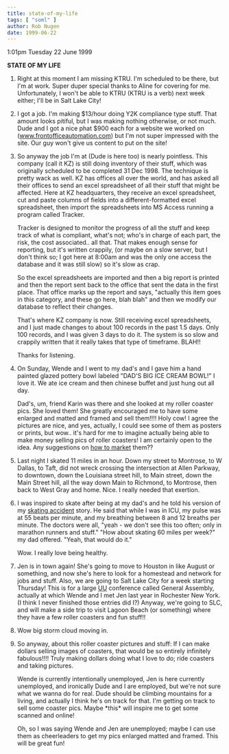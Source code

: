 ```yaml
---
title: state-of-my-life
tags: [ "soml" ]
author: Rob Nugen
date: 1999-06-22
---
```


<p class=date>1:01pm Tuesday 22 June 1999</p>

<p><b>STATE OF MY LIFE</b>

<p><ol>

<p><li>Right at this moment I am missing KTRU.  I'm scheduled to be there, but I'm at work.  Super duper special thanks to Aline for covering for me.  Unfortunately, I won't be able to KTRU (KTRU is a verb) next week either; I'll be in Salt Lake City!</li>

<p><li>I got a job. I'm making $13/hour doing Y2K compliance type stuff.  That amount looks pitiful, but I was making nothing otherwise, or not much.  Dude and I got a nice phat $900 each for a website we worked on (<a href="http://www.frontofficeautomation.com">www.frontofficeautomation.com</a>) but I'm not super impressed with the site.  Our guy won't give us content to put on the site!</li>

<p><li>So anyway the job I'm at (Dude is here too) is nearly pointless.  This company (call it KZ) is still doing inventory of their stuff, which was originally scheduled to be completed 31 Dec 1998.  The technique is pretty wack as well.  KZ has offices all over the world, and has asked all their offices to send an excel spreadsheet of all their stuff that might be affected.   Here at KZ headquarters, they receive an excel spreadsheet, cut and paste columns of fields into a different-formatted excel spreadsheet, then import the spreadsheets into MS Access running a program called Tracker.

<p>Tracker is designed to monitor the progress of all the stuff and keep track of what is compliant, what's not; who's in charge of each part, the risk, the cost associated.. all that.  That makes enough sense for reporting, but it's written crappily, (or maybe on a slow server, but I don't think so; I got here at 8:00am and was the only one access the database and it was still slow) so it's slow as crap.

<p>So the excel spreadsheets are imported and then a big report is printed and then the report sent back to the office that sent the data in the first place.  That office marks up the report and says, "actually this item goes in this category, and these go here, blah blah" and then we modify our database to reflect their changes.

<p>That's where KZ company is now.  Still receiving excel spreadsheets, and I just made changes to about 100 records in the past 1.5 days.  Only 100 records, and I was given 3 days to do it.  The system is so slow and crappily written that it really takes that type of timeframe.  BLAH!!  

<p>Thanks for listening.</li>

<p><li>On Sunday, Wende and I went to my dad's and I gave him a hand painted glazed pottery bowl labeled "DAD'S BIG ICE CREAM BOWL!"  I love it.  We ate ice cream and then chinese buffet and just hung out all day.

<p>Dad's, um, friend Karin was there and she looked at my roller coaster pics.  She loved them!  She greatly encouraged me to have some enlarged and matted and framed and sell them!!!!  Holy cow!  I agree the pictures are nice, and yes, actually, I could see some of them as posters or prints, but wow..  it's hard for me to imagine actually being able to make money selling pics of roller coasters!  I am certainly open to the idea.  Any suggestions on <a href="mailto:thunderrabbitATcheerfulDOTcom">how to market</a> them??</li>

<p><li>Last night I skated 11 miles in an hour.  Down my street to Montrose, to W Dallas, to Taft, did not wreck crossing the intersection at Allen Parkway, to downtown, down the Louisiana street hill, to Main street, down the Main Street hill, all the way down Main to Richmond, to Montrose, then back to West Gray and home. Nice.  I really needed that exertion.</li>

<p><li>I was inspired to skate after being at my dad's and he told his version of my <a href="../../skate/skate06.html">skating accident</a> story. He said that while I was in ICU, my pulse was at 55 beats per minute, and my breathing between 8 and 12 breaths per minute. The doctors were all, "yeah - we don't see this too often; only in marathon runners and stuff."   "How about skating 60 miles per week?" my dad offered.  "Yeah, that would do it."

<p>Wow. I really love being healthy.</li>

<p><li>Jen is in town again!  She's going to move to Houston in like August or something, and now she's here to look for a homestead and network for jobs and stuff.  Also, we are going to Salt Lake City for a week starting Thursday!  This is for a large <a href="http://www.uua.org">UU</a> conference called General Assembly, actually at which Wende and I met Jen last year in Rochester New York. (I think I never finished those entries did I?)  Anyway, we're going to SLC, and will make a side trip to visit Lagoon Beach (or something) where they have a few roller coasters and fun stuff!!</li>

<p><li>Wow big storm cloud moving in.</li>

<p><li>So anyway, about this roller coaster pictures and stuff:  If I can make dollars selling images of coasters, that would be so entirely infinitely fabulous!!!!  Truly making dollars doing what I love to do; ride coasters and taking pictures.

<p>Wende is currently intentionally unemployed, Jen is here currently unemployed, and ironically Dude and I are employed, but we're not sure what we wanna do for real.  Dude should be climbing mountains for a living, and actually I think he's on track for that.  I'm getting on track to sell some coaster pics. Maybe *this* will inspire me to get some scanned and online!</li>

<p>Oh, so I was saying Wende and Jen are unemployed; maybe I can use them as cheerleaders to get my pics enlarged matted and framed.  This will be great fun!
</ol>
